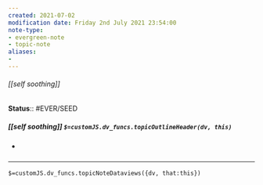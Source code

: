 ```yaml
---
created: 2021-07-02
modification date: Friday 2nd July 2021 23:54:00
note-type: 
- evergreen-note
- topic-note
aliases:
- 
---
```

 
###### [[self soothing]]



**Status**:: #EVER/SEED

##### [[self soothing]] `$=customJS.dv_funcs.topicOutlineHeader(dv, this)`

- 


### <hr class="dataviews"/>
`$=customJS.dv_funcs.topicNoteDataviews({dv, that:this})`